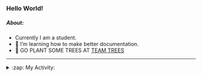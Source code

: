 ### Hello World!

##### About:
- Currently I am a student.
- 🌱 I’m learning how to make better documentation.
- 🌱 GO PLANT SOME TREES AT [TEAM TREES](https://teamtrees.org/)

---
<details>
  <summary>:zap: My Activity:</summary>
  
<!--START_SECTION:waka-->
![Code Time](http://img.shields.io/badge/Code%20Time-1%2C115%20hrs%2047%20mins-blue)

**I'm a Night 🦉** 

```text
🌞 Morning                1446 commits        ██░░░░░░░░░░░░░░░░░░░░░░░   09.36 % 
🌆 Daytime                5350 commits        █████████░░░░░░░░░░░░░░░░   34.65 % 
🌃 Evening                4418 commits        ███████░░░░░░░░░░░░░░░░░░   28.61 % 
🌙 Night                  4228 commits        ███████░░░░░░░░░░░░░░░░░░   27.38 % 
```
📅 **I'm Most Productive on Wednesday** 

```text
Monday                   2297 commits        ████░░░░░░░░░░░░░░░░░░░░░   14.88 % 
Tuesday                  1916 commits        ███░░░░░░░░░░░░░░░░░░░░░░   12.41 % 
Wednesday                3688 commits        ██████░░░░░░░░░░░░░░░░░░░   23.88 % 
Thursday                 1983 commits        ███░░░░░░░░░░░░░░░░░░░░░░   12.84 % 
Friday                   1509 commits        ██░░░░░░░░░░░░░░░░░░░░░░░   09.77 % 
Saturday                 1394 commits        ██░░░░░░░░░░░░░░░░░░░░░░░   09.03 % 
Sunday                   2655 commits        ████░░░░░░░░░░░░░░░░░░░░░   17.19 % 
```


📊 **This Week I Spent My Time On** 

```text
🔥 Editors: 
VS Code                  4 hrs 27 mins       █████████████████████████   100.00 % 

🐱‍💻 Projects: 
praise                   4 hrs 1 min         ███████████████████████░░   90.22 % 
recurring-call-reminder  24 mins             ██░░░░░░░░░░░░░░░░░░░░░░░   09.02 % 
CSF22                    2 mins              ░░░░░░░░░░░░░░░░░░░░░░░░░   00.75 % 
ai                       0 secs              ░░░░░░░░░░░░░░░░░░░░░░░░░   00.01 % 
```


 Last Updated on 05/05/2023 09:07:41 UTC
<!--END_SECTION:waka-->
</details>

